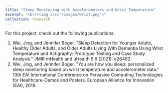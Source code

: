 ```yaml
---
title: "Sleep Monitoring with Accelerometers and Wrist Temperature"
excerpt: "<br/><img src='/images/wrist.png'>"
collection: research
---
```

For this project, check out the following publications:

1. Wei, Jing, and Jennifer Boger. "Sleep Detection for Younger Adults, Healthy Older Adults, and Older Adults Living With Dementia Using Wrist Temperature and Actigraphy: Prototype Testing and Case Study Analysis." JMIR mHealth and uHealth 9.6 (2021): e26462.
2. Wei, Jing, and Jennifer Boger. "You are how you sleep: personalized sleep monitoring based on wrist temperature and accelerometer data." 13th EAI International Conference on Pervasive Computing Technologies for Healthcare-Demos and Posters. European Alliance for Innovation (EAI), 2019. 
